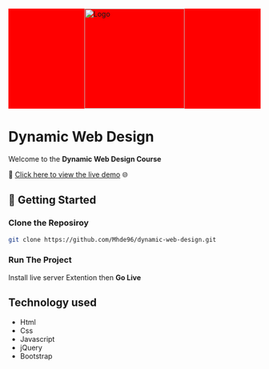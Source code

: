 <link rel="stylesheet" href="Readme.css">

<head>
<style>
    .center{
    display: flex;
    justify-content: center;
    align-items: center;
    margin: 20px 0px;
    background: red;
    }
</style>
</head>
<div class="center">
    <img src="https://github.githubassets.com/images/modules/logos_page/GitHub-Mark.png" alt="Logo" width="200">
     </img>
</div>


# Dynamic Web Design
Welcome to the **Dynamic Web Design Course**

🔗 [Click here to view the live demo](google.com)  🌐

## 🚀 Getting Started
### Clone the Reposiroy 
```bash
git clone https://github.com/Mhde96/dynamic-web-design.git
```

### Run The Project 
Install live server Extention then **Go Live**

## Technology used
- Html
- Css
- Javascript
- jQuery
- Bootstrap 

